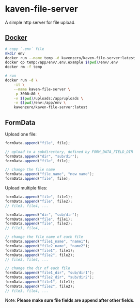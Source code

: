 # kaven-file-server

A simple http server for file upload.

## [Docker](https://hub.docker.com/repository/docker/kavenzero/kaven-file-server)

```sh
# copy `.env` file
mkdir env
docker run --name temp -d kavenzero/kaven-file-server:latest
docker cp temp:/app/env/.env.example $(pwd)/env/.env
docker rm -f temp

# run
docker run -d \
    -it \
    --name kaven-file-server \
    -p 3000:80 \
    -v $(pwd)/uploads:/app/uploads \
    -v $(pwd)/env:/app/env \
    kavenzero/kaven-file-server:latest
```

## FormData

Upload one file:

```js
formData.append("file", file);

// upload to a subdirectory, defined by FORM_DATA_FIELD_DIR
formData.append("dir", "sub/dir");
formData.append("file", file);

// change the file name
formData.append("file_name", "new name");
formData.append("file", file);
```

Upload multiple files:

```js
formData.append("file", file1);
formData.append("file", file2);
// file3, file4, ...

formData.append("dir", "sub/dir");
formData.append("file", file1);
formData.append("file", file2);
// file3, file4, ...

// change the file name of each file
formData.append("file1_name", "name1");
formData.append("file2_name", "name2");
formData.append("file1", file1);
formData.append("file2", file2);
// file3, file4, ...

// change the dir of each file
formData.append("file1_dir", "sub/dir1");
formData.append("file2_dir", "sub/dir2");
formData.append("file1", file1);
formData.append("file2", file2);
// file3, file4, ...
```

Note: **Please make sure file fields are append after other fields.**
